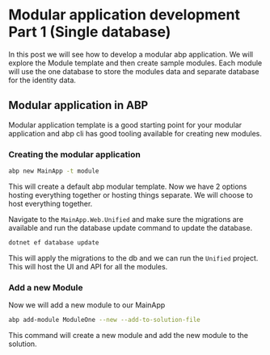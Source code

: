 # Modular application development Part 1 (Single database)

In this post we will see how to develop a modular abp application. We will explore the Module template and then create sample modules. Each module will use the one database to store the modules data and separate database for the identity data.

## Modular application in ABP

Modular application template is a good starting point for your modular application and abp cli has good tooling available for creating new modules.

### Creating the modular application

```bash
abp new MainApp -t module
```

This will create a default abp modular template. Now we have 2 options hosting everything together or hosting things separate. We will choose to host everything together.

Navigate to the `MainApp.Web.Unified` and make sure the migrations are available and run the database update command to update the database.

```bash
dotnet ef database update
```

This will apply the migrations to the db and we can run the `Unified` project. This will host the UI and API for all the modules.

### Add a new Module

Now we will add a new module to our MainApp

```bash
abp add-module ModuleOne --new --add-to-solution-file
```

This command will create a new module and add the new module to the solution.
